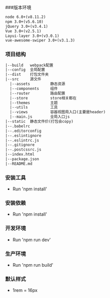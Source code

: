 ###版本环境
```html
node 6.0+(v8.11.2)
npm 3.0+(v5.6.10)
jQuery 3.0+(v3.4.1)
Vue 3.0+(v2.5.1)
Layui-layer 3.0+(v3.0.1)
vue-awesome-swiper 3.0+(v3.1.3)
```

### 项目结构
```html
|--build   webpack配置
|--config  全局配置
|--dist    打包文件夹
|--src     源文件
  |--assets         静态资源
  |--components     组件
  |--router         路由配置
  |--store          store相关都在
  |--themes         主题
  |--utils          工具
  |--views          容器视图局入口(主要是header)
  |--main.js        全局入口js
|--static  静态文件价(打包会copy)
|--.babelrc
|--.editorconfig
|--.eslintignore
|--.eslintrc.js
|--.gitignore
|--.postcssrc.js
|--index.html
|--package.json
|--README.md
```
### 安装工具
* Run 'npm install'

### 安装依赖
* Run 'npm install'

### 开发环境
* Run 'npm run dev'

### 生产环境
* Run 'npm run build'

### 默认样式
* 1rem = 16px

